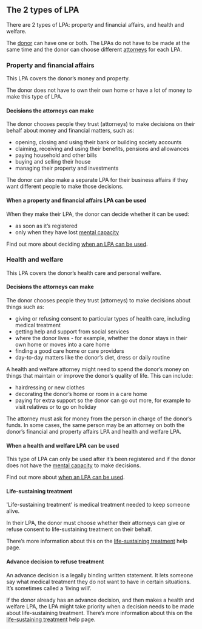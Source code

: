 ## The 2 types of LPA

There are 2 types of LPA: property and financial affairs, and health and welfare.

The [donor](/help/#topic-donor) can have one or both. The LPAs do not have to be made at the same time and the donor can choose different [attorneys](/help/#topic-attorneys) for each LPA.

### Property and financial affairs

This LPA covers the donor’s money and property.

The donor does not have to own their own home or have a lot of money to make this type of LPA.

#### Decisions the attorneys can make

The donor chooses people they trust (attorneys) to make decisions on their behalf about money and financial matters, such as:

* opening, closing and using their bank or building society accounts
* claiming, receiving and using their benefits, pensions and allowances
* paying household and other bills
* buying and selling their house
* managing their property and investments

The donor can also make a separate LPA for their business affairs if they want different people to make those decisions.

#### When a property and financial affairs LPA can be used

When they make their LPA, the donor can decide whether it can be used:

* as soon as it’s registered
* only when they have lost [mental capacity](/help/#topic-mental-capacity)

Find out more about deciding [when an LPA can be used](/help/#topic-when-an-lpa-can-be-used).

### Health and welfare

This LPA covers the donor’s health care and personal welfare.

#### Decisions the attorneys can make

The donor chooses people they trust (attorneys) to make decisions about things such as:

* giving or refusing consent to particular types of health care, including medical treatment
* getting help and support from social services
* where the donor lives - for example, whether the donor stays in their own home or moves into a care home
* finding a good care home or care providers
* day-to-day matters like the donor’s diet, dress or daily routine

A health and welfare attorney might need to spend the donor’s money on things that maintain or improve the donor’s quality of life. This can include:

* hairdressing or new clothes
* decorating the donor’s home or room in a care home
* paying for extra support so the donor can go out more, for example to visit relatives or to go on holiday

The attorney must ask for money from the person in charge of the donor’s funds. In some cases, the same person may be an attorney on both the donor’s financial and property affairs LPA and health and welfare LPA.

#### When a health and welfare LPA can be used

This type of LPA can only be used after it’s been registered and if the donor does not have the [mental capacity](/help/#topic-mental-capacity) to make decisions.

Find out more about [when an LPA can be used](/help/#topic-when-an-lpa-can-be-used).

#### Life-sustaining treatment

'Life-sustaining treatment' is medical treatment needed to keep someone alive.

In their LPA, the donor must choose whether their attorneys can give or refuse consent to life-sustaining treatment on their behalf.

There’s more information about this on the [life-sustaining treatment](/help/#topic-life-sustaining-treatment) help page.

#### Advance decision to refuse treatment

An advance decision is a legally binding written statement. It lets someone say what medical treatment they do not want to have in certain situations. It’s sometimes called a ‘living will’.

If the donor already has an advance decision, and then makes a health and welfare LPA, the LPA might take priority when a decision needs to be made about life-sustaining treatment. There’s more information about this on the [life-sustaining treatment](/help/#topic-life-sustaining-treatment) help page.



